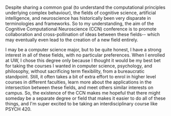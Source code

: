 Despite sharing a common goal (to understand the computational principles
underlying complex behaviour), the fields of cognitive science, artificial
intelligence, and neuroscience has historically been very disparate in
terminologies and frameworks. So to my understanding, the aim of the Cognitive
Computational Neuroscience (CCN) conference is to promote collaboration and
cross-pollination of ideas between these fields-- which may eventually even
lead to the creation of a new field entirely.


I may be a computer science major, but to be quite honest, I have a strong 
interest in all of these fields, with no particular preferences. When I enrolled 
at UW, I chose this degree only because I thought it would be my best bet for 
taking the courses I wanted in computer science, psychology, and philosophy,
without sacrificing term flexibility, from a bureaucratic standpoint. Still, it
often takes a bit of extra effort to enrol in higher level courses in different
faculties, learn more about the applications in the intersection between these
fields, and meet others similar interests on campus. So, the existence of the
CCN makes me hopeful that there might someday be a separate degree or field that
makes it easier to do all of these things, and I'm super excited to be taking an
interdisciplinary course like PSYCH 420.
